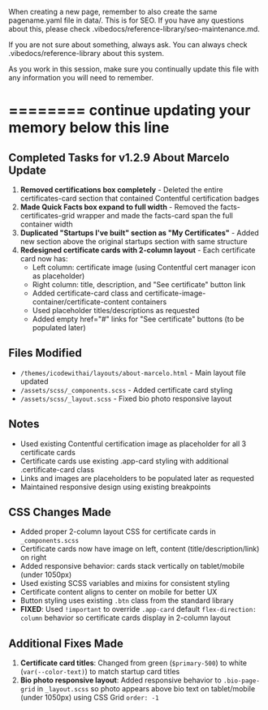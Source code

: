 When creating a new page, remember to also create the same pagename.yaml file in data/.  This is for SEO.  If you have any questions about this, please check .vibedocs/reference-library/seo-maintenance.md.

If you are not sure about something, always ask.  You can always check .vibedocs/reference-library about this system.

As you work in this session, make sure you continually update this file with any information you will need to remember.

========
continue updating your memory below this line
========

## Completed Tasks for v1.2.9 About Marcelo Update

1. **Removed certifications box completely** - Deleted the entire certificates-card section that contained Contentful certification badges
2. **Made Quick Facts box expand to full width** - Removed the facts-certificates-grid wrapper and made the facts-card span the full container width
3. **Duplicated "Startups I've built" section as "My Certificates"** - Added new section above the original startups section with same structure
4. **Redesigned certificate cards with 2-column layout** - Each certificate card now has:
   - Left column: certificate image (using Contentful cert manager icon as placeholder)
   - Right column: title, description, and "See certificate" button link
   - Added certificate-card class and certificate-image-container/certificate-content containers
   - Used placeholder titles/descriptions as requested
   - Added empty href="#" links for "See certificate" buttons (to be populated later)

## Files Modified
- `/themes/icodewithai/layouts/about-marcelo.html` - Main layout file updated
- `/assets/scss/_components.scss` - Added certificate card styling
- `/assets/scss/_layout.scss` - Fixed bio photo responsive layout

## Notes
- Used existing Contentful certification image as placeholder for all 3 certificate cards
- Certificate cards use existing .app-card styling with additional .certificate-card class
- Links and images are placeholders to be populated later as requested
- Maintained responsive design using existing breakpoints

## CSS Changes Made
- Added proper 2-column layout CSS for certificate cards in `_components.scss`
- Certificate cards now have image on left, content (title/description/link) on right
- Added responsive behavior: cards stack vertically on tablet/mobile (under 1050px)
- Used existing SCSS variables and mixins for consistent styling
- Certificate content aligns to center on mobile for better UX
- Button styling uses existing `.btn` class from the standard library
- **FIXED**: Used `!important` to override `.app-card` default `flex-direction: column` behavior so certificate cards display in 2-column layout

## Additional Fixes Made
1. **Certificate card titles**: Changed from green (`$primary-500`) to white (`var(--color-text)`) to match startup card titles
2. **Bio photo responsive layout**: Added responsive behavior to `.bio-page-grid` in `_layout.scss` so photo appears above bio text on tablet/mobile (under 1050px) using CSS Grid `order: -1`

